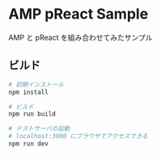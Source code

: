 AMP pReact Sample
=====


AMP と pReact を組み合わせてみたサンプル  


## ビルド  
```sh
# 初期インストール
npm install

# ビルド
npm run build

# テストサーバの起動
# localhost:3000 にブラウザでアクセスできる
npm run dev
```

